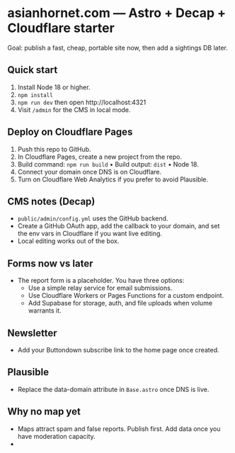 # asianhornet.com — Astro + Decap + Cloudflare starter

Goal: publish a fast, cheap, portable site now, then add a sightings DB later.

## Quick start
1. Install Node 18 or higher.
2. `npm install`
3. `npm run dev` then open http://localhost:4321
4. Visit `/admin` for the CMS in local mode.

## Deploy on Cloudflare Pages
1. Push this repo to GitHub.
2. In Cloudflare Pages, create a new project from the repo.
3. Build command: `npm run build` • Build output: `dist` • Node 18.
4. Connect your domain once DNS is on Cloudflare.
5. Turn on Cloudflare Web Analytics if you prefer to avoid Plausible.

## CMS notes (Decap)
- `public/admin/config.yml` uses the GitHub backend.
- Create a GitHub OAuth app, add the callback to your domain, and set the env vars in Cloudflare if you want live editing.
- Local editing works out of the box.

## Forms now vs later
- The report form is a placeholder. You have three options:
  - Use a simple relay service for email submissions.
  - Use Cloudflare Workers or Pages Functions for a custom endpoint.
  - Add Supabase for storage, auth, and file uploads when volume warrants it.

## Newsletter
- Add your Buttondown subscribe link to the home page once created.

## Plausible
- Replace the data-domain attribute in `Base.astro` once DNS is live.

## Why no map yet
- Maps attract spam and false reports. Publish first. Add data once you have moderation capacity.
- 

